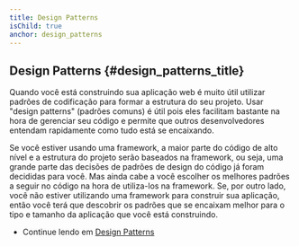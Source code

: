 ```yaml
---
title: Design Patterns
isChild: true
anchor: design_patterns
---
```


## Design Patterns {#design_patterns_title}

Quando você está construindo sua aplicação web é muito útil utilizar padrões de codificação para formar a estrutura do
seu projeto. Usar "design patterns" (padrões comuns) é útil pois eles facilitam bastante na hora de gerenciar seu
código e permite que outros desenvolvedores entendam rapidamente como tudo está se encaixando.

Se você estiver usando uma framework, a maior parte do código de alto nível e a estrutura do projeto serão baseados
na framework, ou seja, uma grande parte das decisões de padrões de design do código já foram decididas para você. Mas
ainda cabe a você escolher os melhores padrões a seguir no código na hora de utiliza-los na framework. Se, por outro
lado, você não estiver utilizando uma framework para construir sua aplicação, então você terá que descobrir os padrões
que se encaixam melhor para o tipo e tamanho da aplicação que você está construindo.

* Continue lendo em [Design Patterns](/pages/Design-Patterns.html)
